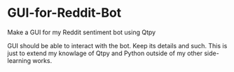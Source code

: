 # GUI-for-Reddit-Bot
Make a GUI for my Reddit sentiment bot using Qtpy

GUI should be able to interact with the bot. Keep its details and such.
This is just to extend my knowlage of Qtpy and Python outside of my other side-learning works.
